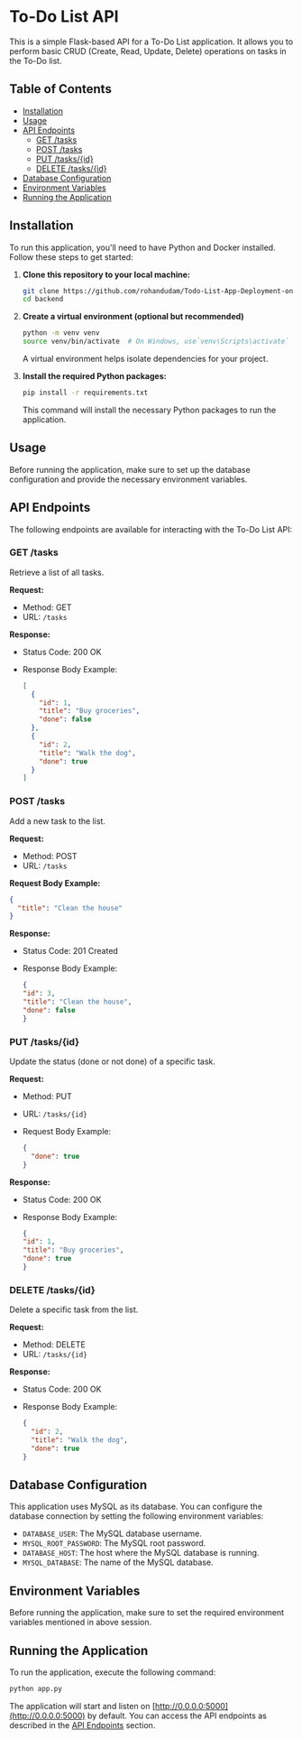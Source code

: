 # To-Do List API

This is a simple Flask-based API for a To-Do List application. It allows you to perform basic CRUD (Create, Read, Update, Delete) operations on tasks in the To-Do list.

## Table of Contents

- [Installation](#installation)
- [Usage](#usage)
- [API Endpoints](#api-endpoints)
  - [GET /tasks](#get-tasks)
  - [POST /tasks](#post-tasks)
  - [PUT /tasks/{id}](#put-tasksid)
  - [DELETE /tasks/{id}](#delete-tasksid)
- [Database Configuration](#database-configuration)
- [Environment Variables](#environment-variables)
- [Running the Application](#running-the-application)

## Installation

To run this application, you'll need to have Python and Docker installed. Follow these steps to get started:

1. **Clone this repository to your local machine:**

   ```bash
   git clone https://github.com/rohandudam/Todo-List-App-Deployment-on-Kubernetes.git
   cd backend
   ```
2. **Create a virtual environment (optional but recommended)**
    ```bash
    python -m venv venv
    source venv/bin/activate  # On Windows, use`venv\Scripts\activate`
    ```
    A virtual environment helps isolate dependencies for your project.

3. **Install the required Python packages:**
    ```bash
    pip install -r requirements.txt
    ```
    This command will install the necessary Python packages to run the application.

## Usage

Before running the application, make sure to set up the database configuration and provide the necessary environment variables.

## API Endpoints

The following endpoints are available for interacting with the To-Do List API:

### GET /tasks

Retrieve a list of all tasks.

**Request:**

- Method: GET
- URL: `/tasks`

**Response:**

- Status Code: 200 OK
- Response Body Example:

  ```json
  [
    {
      "id": 1,
      "title": "Buy groceries",
      "done": false
    },
    {
      "id": 2,
      "title": "Walk the dog",
      "done": true
    }
  ]
  ```  

### POST /tasks

Add a new task to the list.

**Request:**

- Method: POST
- URL: `/tasks`

**Request Body Example:** 

```json
{
  "title": "Clean the house"
}
```
**Response:**

- Status Code: 201 Created
- Response Body Example:

  ```json
  {
  "id": 3,
  "title": "Clean the house",
  "done": false
  }
  ```  

### PUT /tasks/{id}

Update the status (done or not done) of a specific task.

**Request:**

- Method: PUT
- URL: `/tasks/{id}`
- Request Body Example:

  ```json
  {
    "done": true
  }

**Response:**

- Status Code: 200 OK
- Response Body Example:

  ```json
  {
  "id": 1,
  "title": "Buy groceries",
  "done": true
  }
  ```  

### DELETE /tasks/{id}

Delete a specific task from the list.

**Request:**

- Method: DELETE
- URL: `/tasks/{id}`

**Response:**

- Status Code: 200 OK
- Response Body Example:

  ```json
  {
    "id": 2,
    "title": "Walk the dog",
    "done": true
  }

## Database Configuration

This application uses MySQL as its database. You can configure the database connection by setting the following environment variables:

- `DATABASE_USER`: The MySQL database username.
- `MYSQL_ROOT_PASSWORD`: The MySQL root password.
- `DATABASE_HOST`: The host where the MySQL database is running.
- `MYSQL_DATABASE`: The name of the MySQL database.

## Environment Variables

Before running the application, make sure to set the required environment variables mentioned in above session. 

## Running the Application

To run the application, execute the following command:

```bash
python app.py
```
The application will start and listen on [http://0.0.0.0:5000](http://0.0.0.0:5000) by default. You can access the API endpoints as described in the [API Endpoints](#api-endpoints) section.
